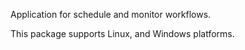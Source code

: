 Application for schedule and monitor workflows.

This package supports Linux, and Windows platforms.